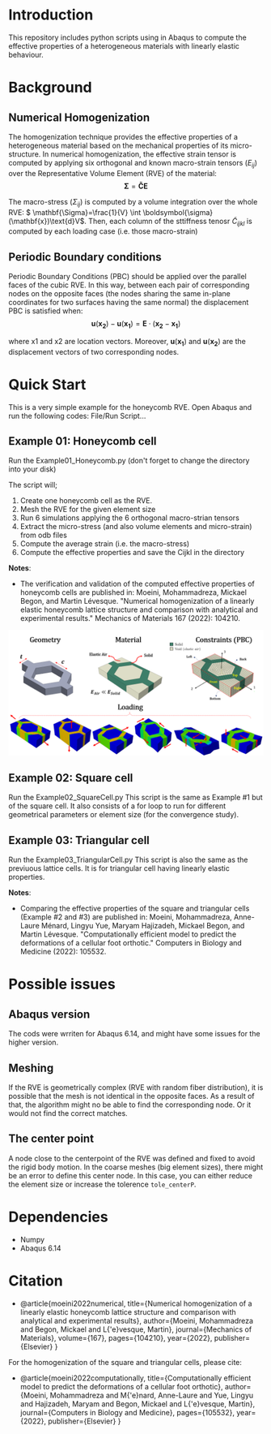 # Introduction
This repository includes python scripts using in Abaqus to compute the effective
properties of a heterogeneous materials with linearly elastic behaviour. 

# Background
## Numerical Homogenization
The homogenization technique provides the effective properties of a heterogeneous material 
based on the mechanical properties of its micro-structure. In numerical homogenization,
the effective strain tensor is computed by applying six orthogonal and 
known macro-strain tensors ($E_{ij}$) over the Representative Volume Element 
(RVE) of the material:
$$\mathbf{\Sigma} = \mathbf{\tilde{C}} \mathbf{E}$$

The macro-stress ($\Sigma_{ij}$) is computed by a volume integration over the
whole RVE: $ \mathbf{\Sigma}=\frac{1}{V} \int \boldsymbol{\sigma}(\mathbf{x})\text{d}V$.
Then, each column of the sttiffness tenosr $\tilde{C}_{ijkl}$ is computed by each 
loading case (i.e. those macro-strain)


## Periodic Boundary conditions
Periodic Boundary Conditions (PBC) should be applied over the parallel faces of the cubic
RVE. In this way, between each pair of corresponding nodes on the opposite faces
(the nodes sharing the same in-plane coordinates for two surfaces having the same normal)
the displacement PBC is satisfied when:
$$\mathbf{u}(\mathbf{x_2})-\mathbf{u}(\mathbf{x_1})=\mathbf{E}\cdot(\mathbf{x_2}-\mathbf{x_1})$$

where x1 and x2 are location vectors. Moreover,
$\mathbf{u}(\mathbf{x_1})$ and $\mathbf{u}(\mathbf{x_2})$ are the displacement
vectors of two corresponding nodes. 



# Quick Start
This is a very simple example for the honeycomb RVE.
Open Abaqus and run the following codes: File/Run Script...

## Example 01: Honeycomb cell 
Run the Example01_Honeycomb.py (don't forget to change the directory into your disk)

The script will;
1. Create one honeycomb cell as the RVE.
2. Mesh the RVE for the given element size
3. Run 6 simulations applying the 6 orthogonal macro-strian tensors
4. Extract the micro-stress (and also volume elements and micro-strain) from odb files
5. Compute the average strain (i.e. the macro-stress)
6. Compute the effective properties and save the Cijkl in the directory

**Notes**: 
- The verification and validation of the computed effective properties of honeycomb
cells are published in:
Moeini, Mohammadreza, Mickael Begon, and Martin Lévesque. 
"Numerical homogenization of a linearly elastic honeycomb lattice structure
and comparison with analytical and experimental results." Mechanics of Materials 167 (2022): 104210.

![](/Figures/Fig01_Example1HoneycombHomogenization.png)

## Example 02: Square cell 
Run the Example02_SquareCell.py 
This script is the same as Example #1 but of the square cell. It also consists
of a for loop to run for different geometrical parameters or element size (for
the convergence study).

## Example 03: Triangular cell 
Run the Example03_TriangularCell.py 
This script is also the same as the previuous lattice cells. It is for triangular
cell having linearly elastic properties. 

**Notes**: 
- Comparing the effective properties of the square and triangular cells
(Example #2 and #3) are published in: 
Moeini, Mohammadreza, Anne-Laure Ménard, Lingyu Yue, Maryam Hajizadeh, 
Mickael Begon, and Martin Lévesque. "Computationally efficient model to 
predict the deformations of a cellular foot orthotic." Computers in Biology and 
Medicine (2022): 105532. 


# Possible issues 
## Abaqus version
The cods were wrriten for Abaqus 6.14, and might have some issues for the higher version. 

## Meshing 
If the RVE is geometrically complex (RVE with random fiber distribution), it is 
possible that the mesh is not identical in the opposite faces. As a result of that, the 
algorithm might no be able to find the corresponding node. Or it would not find 
the correct matches. 

## The center point
A node close to the centerpoint of the RVE was defined and fixed to avoid the 
rigid body motion. In the coarse meshes (big element sizes), there might be an error
to define this center node. In this case, you can either reduce the element size
or increase the tolerence `tole_centerP`. 



# Dependencies
- Numpy 
- Abaqus 6.14


# Citation
- @article{moeini2022numerical,
  title={Numerical homogenization of a linearly elastic honeycomb lattice structure and comparison with analytical and experimental results},
  author={Moeini, Mohammadreza and Begon, Mickael and L{\'e}vesque, Martin},
  journal={Mechanics of Materials},
  volume={167},
  pages={104210},
  year={2022},
  publisher={Elsevier}
}

For the homogenization of the square and triangular cells, please cite:
- @article{moeini2022computationally,
  title={Computationally efficient model to predict the deformations of a cellular foot orthotic},
  author={Moeini, Mohammadreza and M{\'e}nard, Anne-Laure and Yue, Lingyu and Hajizadeh, Maryam and Begon, Mickael and L{\'e}vesque, Martin},
  journal={Computers in Biology and Medicine},
  pages={105532},
  year={2022},
  publisher={Elsevier}
}

 
